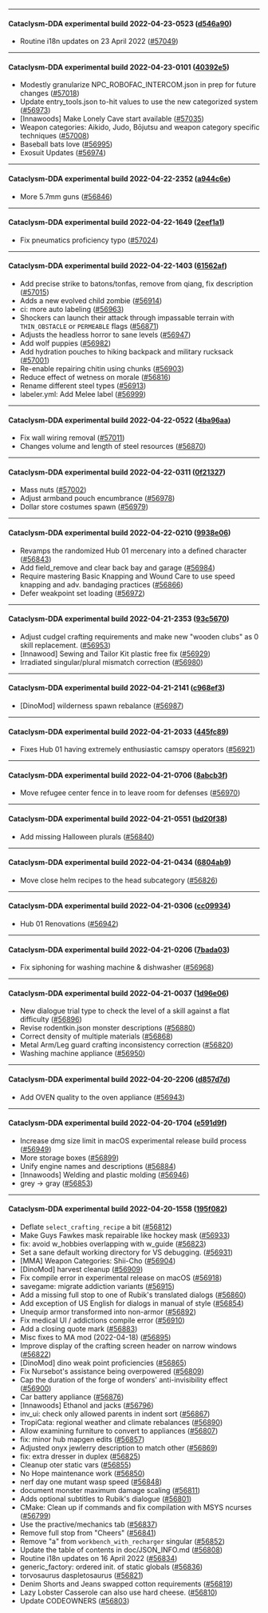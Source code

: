 
---

#### Cataclysm-DDA experimental build 2022-04-23-0523 ([d546a90](https://github.com/CleverRaven/Cataclysm-DDA/releases/tag/cdda-experimental-2022-04-23-0523))

* Routine i18n updates on 23 April 2022 ([#57049](https://github.com/CleverRaven/Cataclysm-DDA/pull/57049))

---

#### Cataclysm-DDA experimental build 2022-04-23-0101 ([40392e5](https://github.com/CleverRaven/Cataclysm-DDA/releases/tag/cdda-experimental-2022-04-23-0101))

* Modestly granularize NPC_ROBOFAC_INTERCOM.json in prep for future changes ([#57018](https://github.com/CleverRaven/Cataclysm-DDA/pull/57018))
* Update entry_tools.json to-hit values to use the new categorized system ([#56973](https://github.com/CleverRaven/Cataclysm-DDA/pull/56973))
* [Innawoods] Make Lonely Cave start available ([#57035](https://github.com/CleverRaven/Cataclysm-DDA/pull/57035))
* Weapon categories: Aikido, Judo, Bōjutsu and weapon category specific techniques ([#57008](https://github.com/CleverRaven/Cataclysm-DDA/pull/57008))
* Baseball bats love ([#56995](https://github.com/CleverRaven/Cataclysm-DDA/pull/56995))
* Exosuit Updates ([#56974](https://github.com/CleverRaven/Cataclysm-DDA/pull/56974))

---

#### Cataclysm-DDA experimental build 2022-04-22-2352 ([a944c6e](https://github.com/CleverRaven/Cataclysm-DDA/releases/tag/cdda-experimental-2022-04-22-2352))

* More 5.7mm guns ([#56846](https://github.com/CleverRaven/Cataclysm-DDA/pull/56846))

---

#### Cataclysm-DDA experimental build 2022-04-22-1649 ([2eef1a1](https://github.com/CleverRaven/Cataclysm-DDA/releases/tag/cdda-experimental-2022-04-22-1649))

* Fix pneumatics proficiency typo ([#57024](https://github.com/CleverRaven/Cataclysm-DDA/pull/57024))

---

#### Cataclysm-DDA experimental build 2022-04-22-1403 ([61562af](https://github.com/CleverRaven/Cataclysm-DDA/releases/tag/cdda-experimental-2022-04-22-1403))

* Add precise strike to batons/tonfas, remove from qiang, fix description ([#57015](https://github.com/CleverRaven/Cataclysm-DDA/pull/57015))
* Adds a new evolved child zombie ([#56914](https://github.com/CleverRaven/Cataclysm-DDA/pull/56914))
* ci: more auto labeling ([#56963](https://github.com/CleverRaven/Cataclysm-DDA/pull/56963))
* Shockers can launch their attack through impassable terrain with `THIN_OBSTACLE` or `PERMEABLE` flags ([#56871](https://github.com/CleverRaven/Cataclysm-DDA/pull/56871))
* Adjusts the headless horror to sane levels ([#56947](https://github.com/CleverRaven/Cataclysm-DDA/pull/56947))
* Add wolf puppies ([#56982](https://github.com/CleverRaven/Cataclysm-DDA/pull/56982))
* Add hydration pouches to hiking backpack and military rucksack ([#57001](https://github.com/CleverRaven/Cataclysm-DDA/pull/57001))
* Re-enable repairing chitin using chunks ([#56903](https://github.com/CleverRaven/Cataclysm-DDA/pull/56903))
* Reduce effect of wetness on morale ([#56816](https://github.com/CleverRaven/Cataclysm-DDA/pull/56816))
* Rename different steel types ([#56913](https://github.com/CleverRaven/Cataclysm-DDA/pull/56913))
* labeler.yml: Add Melee label ([#56999](https://github.com/CleverRaven/Cataclysm-DDA/pull/56999))

---

#### Cataclysm-DDA experimental build 2022-04-22-0522 ([4ba96aa](https://github.com/CleverRaven/Cataclysm-DDA/releases/tag/cdda-experimental-2022-04-22-0522))

* Fix wall wiring removal ([#57011](https://github.com/CleverRaven/Cataclysm-DDA/pull/57011))
* Changes volume and length of steel resources ([#56870](https://github.com/CleverRaven/Cataclysm-DDA/pull/56870))

---

#### Cataclysm-DDA experimental build 2022-04-22-0311 ([0f21327](https://github.com/CleverRaven/Cataclysm-DDA/releases/tag/cdda-experimental-2022-04-22-0311))

* Mass nuts ([#57002](https://github.com/CleverRaven/Cataclysm-DDA/pull/57002))
* Adjust armband pouch encumbrance ([#56978](https://github.com/CleverRaven/Cataclysm-DDA/pull/56978))
* Dollar store costumes spawn ([#56979](https://github.com/CleverRaven/Cataclysm-DDA/pull/56979))

---

#### Cataclysm-DDA experimental build 2022-04-22-0210 ([9938e06](https://github.com/CleverRaven/Cataclysm-DDA/releases/tag/cdda-experimental-2022-04-22-0210))

* Revamps the randomized Hub 01 mercenary into a defined character ([#56843](https://github.com/CleverRaven/Cataclysm-DDA/pull/56843))
* Add field_remove and clear back bay and garage ([#56984](https://github.com/CleverRaven/Cataclysm-DDA/pull/56984))
* Require mastering Basic Knapping and Wound Care to use speed knapping and adv. bandaging practices ([#56866](https://github.com/CleverRaven/Cataclysm-DDA/pull/56866))
* Defer weakpoint set loading ([#56972](https://github.com/CleverRaven/Cataclysm-DDA/pull/56972))

---

#### Cataclysm-DDA experimental build 2022-04-21-2353 ([93c5670](https://github.com/CleverRaven/Cataclysm-DDA/releases/tag/cdda-experimental-2022-04-21-2353))

* Adjust cudgel crafting requirements and make new "wooden clubs" as 0 skill replacement. ([#56953](https://github.com/CleverRaven/Cataclysm-DDA/pull/56953))
* [Innawood] Sewing and Tailor Kit plastic free fix ([#56929](https://github.com/CleverRaven/Cataclysm-DDA/pull/56929))
* Irradiated singular/plural mismatch correction ([#56980](https://github.com/CleverRaven/Cataclysm-DDA/pull/56980))

---

#### Cataclysm-DDA experimental build 2022-04-21-2141 ([c968ef3](https://github.com/CleverRaven/Cataclysm-DDA/releases/tag/cdda-experimental-2022-04-21-2141))

* [DinoMod] wilderness spawn rebalance ([#56987](https://github.com/CleverRaven/Cataclysm-DDA/pull/56987))

---

#### Cataclysm-DDA experimental build 2022-04-21-2033 ([445fc89](https://github.com/CleverRaven/Cataclysm-DDA/releases/tag/cdda-experimental-2022-04-21-2033))

* Fixes Hub 01 having extremely enthusiastic camspy operators ([#56921](https://github.com/CleverRaven/Cataclysm-DDA/pull/56921))

---

#### Cataclysm-DDA experimental build 2022-04-21-0706 ([8abcb3f](https://github.com/CleverRaven/Cataclysm-DDA/releases/tag/cdda-experimental-2022-04-21-0706))

* Move refugee center fence in to leave room for defenses ([#56970](https://github.com/CleverRaven/Cataclysm-DDA/pull/56970))

---

#### Cataclysm-DDA experimental build 2022-04-21-0551 ([bd20f38](https://github.com/CleverRaven/Cataclysm-DDA/releases/tag/cdda-experimental-2022-04-21-0551))

* Add missing Halloween plurals ([#56840](https://github.com/CleverRaven/Cataclysm-DDA/pull/56840))

---

#### Cataclysm-DDA experimental build 2022-04-21-0434 ([6804ab9](https://github.com/CleverRaven/Cataclysm-DDA/releases/tag/cdda-experimental-2022-04-21-0434))

* Move close helm recipes to the head subcategory ([#56826](https://github.com/CleverRaven/Cataclysm-DDA/pull/56826))

---

#### Cataclysm-DDA experimental build 2022-04-21-0306 ([cc09934](https://github.com/CleverRaven/Cataclysm-DDA/releases/tag/cdda-experimental-2022-04-21-0306))

* Hub 01 Renovations ([#56942](https://github.com/CleverRaven/Cataclysm-DDA/pull/56942))

---

#### Cataclysm-DDA experimental build 2022-04-21-0206 ([7bada03](https://github.com/CleverRaven/Cataclysm-DDA/releases/tag/cdda-experimental-2022-04-21-0206))

* Fix siphoning for washing machine & dishwasher ([#56968](https://github.com/CleverRaven/Cataclysm-DDA/pull/56968))

---

#### Cataclysm-DDA experimental build 2022-04-21-0037 ([1d96e06](https://github.com/CleverRaven/Cataclysm-DDA/releases/tag/cdda-experimental-2022-04-21-0037))

* New dialogue trial type to check the level of a skill against a flat difficulty ([#56896](https://github.com/CleverRaven/Cataclysm-DDA/pull/56896))
* Revise rodentkin.json monster descriptions ([#56880](https://github.com/CleverRaven/Cataclysm-DDA/pull/56880))
* Correct density of multiple materials ([#56868](https://github.com/CleverRaven/Cataclysm-DDA/pull/56868))
* Metal Arm/Leg guard crafting inconsistency correction ([#56820](https://github.com/CleverRaven/Cataclysm-DDA/pull/56820))
* Washing machine appliance ([#56950](https://github.com/CleverRaven/Cataclysm-DDA/pull/56950))

---

#### Cataclysm-DDA experimental build 2022-04-20-2206 ([d857d7d](https://github.com/CleverRaven/Cataclysm-DDA/releases/tag/cdda-experimental-2022-04-20-2206))

* Add OVEN quality to the oven appliance ([#56943](https://github.com/CleverRaven/Cataclysm-DDA/pull/56943))

---

#### Cataclysm-DDA experimental build 2022-04-20-1704 ([e591d9f](https://github.com/CleverRaven/Cataclysm-DDA/releases/tag/cdda-experimental-2022-04-20-1704))

* Increase dmg size limit in macOS experimental release build process ([#56949](https://github.com/CleverRaven/Cataclysm-DDA/pull/56949))
* More storage boxes ([#56899](https://github.com/CleverRaven/Cataclysm-DDA/pull/56899))
* Unify engine names and descriptions ([#56884](https://github.com/CleverRaven/Cataclysm-DDA/pull/56884))
* [Innawoods] Welding and plastic molding ([#56946](https://github.com/CleverRaven/Cataclysm-DDA/pull/56946))
* grey → gray ([#56853](https://github.com/CleverRaven/Cataclysm-DDA/pull/56853))

---

#### Cataclysm-DDA experimental build 2022-04-20-1558 ([195f082](https://github.com/CleverRaven/Cataclysm-DDA/releases/tag/cdda-experimental-2022-04-20-1558))

* Deflate `select_crafting_recipe` a bit ([#56812](https://github.com/CleverRaven/Cataclysm-DDA/pull/56812))
* Make Guys Fawkes mask repairable like hockey mask ([#56933](https://github.com/CleverRaven/Cataclysm-DDA/pull/56933))
* fix: avoid w_hobbies overlapping with w_guide ([#56823](https://github.com/CleverRaven/Cataclysm-DDA/pull/56823))
* Set a sane default working directory for VS debugging. ([#56931](https://github.com/CleverRaven/Cataclysm-DDA/pull/56931))
* [MMA] Weapon Categories: Shii-Cho ([#56904](https://github.com/CleverRaven/Cataclysm-DDA/pull/56904))
* [DinoMod] harvest cleanup ([#56909](https://github.com/CleverRaven/Cataclysm-DDA/pull/56909))
* Fix compile error in experimental release on macOS ([#56918](https://github.com/CleverRaven/Cataclysm-DDA/pull/56918))
* savegame: migrate addiction variants ([#56915](https://github.com/CleverRaven/Cataclysm-DDA/pull/56915))
* Add a missing full stop to one of Rubik's translated dialogs ([#56860](https://github.com/CleverRaven/Cataclysm-DDA/pull/56860))
* Add exception of US English for dialogs in manual of style ([#56854](https://github.com/CleverRaven/Cataclysm-DDA/pull/56854))
* Unequip armor transformed into non-armor ([#56892](https://github.com/CleverRaven/Cataclysm-DDA/pull/56892))
* Fix medical UI / addictions compile error ([#56910](https://github.com/CleverRaven/Cataclysm-DDA/pull/56910))
* Add a closing quote mark ([#56883](https://github.com/CleverRaven/Cataclysm-DDA/pull/56883))
* Misc fixes to MA mod (2022-04-18) ([#56895](https://github.com/CleverRaven/Cataclysm-DDA/pull/56895))
* Improve display of the crafting screen header on narrow windows ([#56822](https://github.com/CleverRaven/Cataclysm-DDA/pull/56822))
* [DinoMod] dino weak point proficiencies ([#56865](https://github.com/CleverRaven/Cataclysm-DDA/pull/56865))
* Fix Nursebot's assistance being overpowered ([#56809](https://github.com/CleverRaven/Cataclysm-DDA/pull/56809))
* Cap the duration of the forge of wonders' anti-invisibility effect ([#56900](https://github.com/CleverRaven/Cataclysm-DDA/pull/56900))
* Car battery appliance ([#56876](https://github.com/CleverRaven/Cataclysm-DDA/pull/56876))
* [Innawoods] Ethanol and jacks ([#56796](https://github.com/CleverRaven/Cataclysm-DDA/pull/56796))
* inv_ui: check only allowed parents in indent sort ([#56867](https://github.com/CleverRaven/Cataclysm-DDA/pull/56867))
* TropiCata: regional weather and climate rebalances ([#56890](https://github.com/CleverRaven/Cataclysm-DDA/pull/56890))
* Allow examining furniture to convert to appliances ([#56807](https://github.com/CleverRaven/Cataclysm-DDA/pull/56807))
* fix: minor hub mapgen edits ([#56857](https://github.com/CleverRaven/Cataclysm-DDA/pull/56857))
* Adjusted onyx jewlerry description to match other ([#56869](https://github.com/CleverRaven/Cataclysm-DDA/pull/56869))
* fix: extra dresser in duplex ([#56825](https://github.com/CleverRaven/Cataclysm-DDA/pull/56825))
* Cleanup oter static vars ([#56855](https://github.com/CleverRaven/Cataclysm-DDA/pull/56855))
* No Hope maintenance work ([#56850](https://github.com/CleverRaven/Cataclysm-DDA/pull/56850))
* nerf day one mutant wasp speed ([#56848](https://github.com/CleverRaven/Cataclysm-DDA/pull/56848))
* document monster maximum damage scaling ([#56811](https://github.com/CleverRaven/Cataclysm-DDA/pull/56811))
* Adds optional subtitles to Rubik's dialogue ([#56801](https://github.com/CleverRaven/Cataclysm-DDA/pull/56801))
* CMake: Clean up if commands and fix compilation with MSYS ncurses ([#56799](https://github.com/CleverRaven/Cataclysm-DDA/pull/56799))
* Use the practive/mechanics tab ([#56837](https://github.com/CleverRaven/Cataclysm-DDA/pull/56837))
* Remove full stop from "Cheers" ([#56841](https://github.com/CleverRaven/Cataclysm-DDA/pull/56841))
* Remove "a" from `workbench_with_recharger` singular ([#56852](https://github.com/CleverRaven/Cataclysm-DDA/pull/56852))
* Update the table of contents in doc/JSON_INFO.md ([#56808](https://github.com/CleverRaven/Cataclysm-DDA/pull/56808))
* Routine i18n updates on 16 April 2022 ([#56834](https://github.com/CleverRaven/Cataclysm-DDA/pull/56834))
* generic_factory: ordered init. of static globals ([#56836](https://github.com/CleverRaven/Cataclysm-DDA/pull/56836))
* torvosaurus daspletosaurus ([#56821](https://github.com/CleverRaven/Cataclysm-DDA/pull/56821))
* Denim Shorts and Jeans swapped cotton requirements ([#56819](https://github.com/CleverRaven/Cataclysm-DDA/pull/56819))
* Lazy Lobster Casserole can also use hard cheese. ([#56810](https://github.com/CleverRaven/Cataclysm-DDA/pull/56810))
* Update CODEOWNERS ([#56803](https://github.com/CleverRaven/Cataclysm-DDA/pull/56803))
